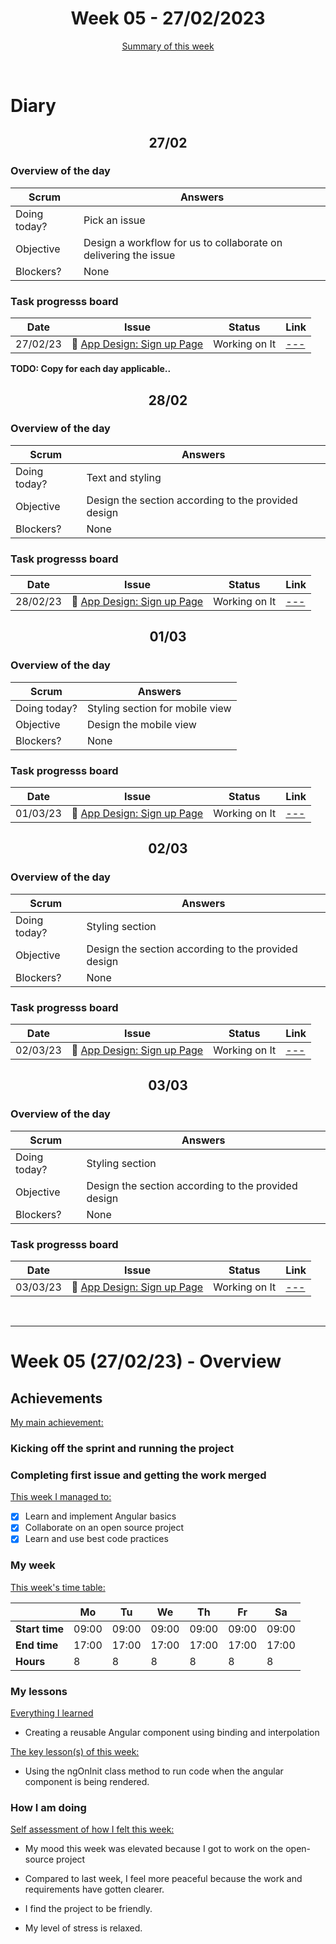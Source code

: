 


<!-- 
  Welcome to your weekly agenda.
  In this agenda, you will note down day to day progress.
-->

<h1 align="center">Week 05 - 27/02/2023</h1>

<p align="center"><a href="#summary">Summary of this week</a></p>

<br/>

<!-- 
  -- SECTION: OVERVIEW
  -- For each day, fill out your diary
  -->

<h1>Diary</h1>

<h2 align="center">27/02</h2>

### Overview of the day

<!-- Fill out the daily scrum table 
  -- Doing today? - What are you working on today?
  -- Objective?   - What do you hope to achieve today?
  -- Blockers?    - Any blockers? Anywhere you need help?
-->

| Scrum	       | Answers 	| 
|----------	   |-------	  |
| Doing today? | Pick an issue |
| Objective    | Design a workflow for us to collaborate on delivering the issue |
| Blockers?    | None |

### Task progresss board

<!-- List all the tasks and bounties in progress this week -->

| Date     	| Issue 	| Status 	| Link 	|
|----------	|-------	|--------	|------	|
| 27/02/23 	| 🏇 [App Design: Sign up Page](https://github.com/italanta/elewa/issues/130) | Working on It | [---]() |

**TODO: Copy for each day applicable..**

<h2 align="center">28/02</h2>

### Overview of the day

<!-- Fill out the daily scrum table 
  -- Doing today? - What are you working on today?
  -- Objective?   - What do you hope to achieve today?
  -- Blockers?    - Any blockers? Anywhere you need help?
-->

| Scrum	       | Answers 	| 
|----------	   |-------	  |
| Doing today? | Text and styling |
| Objective    | Design the section according to the provided design |
| Blockers?    | None |

### Task progresss board

<!-- List all the tasks and bounties in progress this week -->

| Date     	| Issue 	| Status 	| Link 	|
|----------	|-------	|--------	|------	|
| 28/02/23 	| 🏇 [App Design: Sign up Page](https://github.com/italanta/elewa/issues/130) | Working on It | [---]() |

<h2 align="center">01/03</h2>


### Overview of the day

<!-- Fill out the daily scrum table 
  -- Doing today? - What are you working on today?
  -- Objective?   - What do you hope to achieve today?
  -- Blockers?    - Any blockers? Anywhere you need help?
-->

| Scrum	       | Answers 	| 
|----------	   |-------	  |
| Doing today? | Styling section for mobile view |
| Objective    | Design the mobile view |
| Blockers?    | None |

### Task progresss board

<!-- List all the tasks and bounties in progress this week -->

| Date     	| Issue 	| Status 	| Link 	|
|----------	|-------	|--------	|------	|
| 01/03/23 	| 🏇 [App Design: Sign up Page](https://github.com/italanta/elewa/issues/130) | Working on It | [---]() |
<h2 align="center">02/03</h2>

### Overview of the day

<!-- Fill out the daily scrum table 
  -- Doing today? - What are you working on today?
  -- Objective?   - What do you hope to achieve today?
  -- Blockers?    - Any blockers? Anywhere you need help?
-->

| Scrum	       | Answers 	| 
|----------	   |-------	  |
| Doing today? | Styling section|
| Objective    | Design the section according to the provided design|
| Blockers?    | None |

### Task progresss board

<!-- List all the tasks and bounties in progress this week -->

| Date     	| Issue 	| Status 	| Link 	|
|----------	|-------	|--------	|------	|
| 02/03/23 	| 🏇 [App Design: Sign up Page](https://github.com/italanta/elewa/issues/130) | Working on It | [---]() |

<h2 align="center">03/03</h2>

### Overview of the day

<!-- Fill out the daily scrum table 
  -- Doing today? - What are you working on today?
  -- Objective?   - What do you hope to achieve today?
  -- Blockers?    - Any blockers? Anywhere you need help?
-->

| Scrum	       | Answers 	| 
|----------	   |-------	  |
| Doing today? | Styling section|
| Objective    | Design the section according to the provided design|
| Blockers?    | None |

### Task progresss board

<!-- List all the tasks and bounties in progress this week -->

| Date     	| Issue 	| Status 	| Link 	|
|----------	|-------	|--------	|------	|
| 03/03/23 	| 🏇 [App Design: Sign up Page](https://github.com/italanta/elewa/issues/130) | Working on It | [---]() |

<br/>

<hr id="summary" />
<!-- Fill this section at the end of each week, -->

# Week 05 (27/02/23) - Overview

<!-- What was your main achievement -->
<h2>Achievements</h2>

<u>My main achievement:</u>

<!-- Write the achievement you are most proud off in one line! -->
<h3 align="left">Kicking off the sprint and running the project</h3>
<h3 align="left">Completing first issue and getting the work merged</h3>

<!-- List all your achievement -->
<u>This week I managed to:</u>

- [x] Learn and implement Angular basics
- [x] Collaborate on an open source project
- [x] Learn and use best code practices

### My week
<!-- Keep track of your time table daily -->
<u>This week's time table:</u>

|                | Mo | Tu 	| We 	| Th | Fr | Sa |
|---             |---	|---	|---  |--- |--- |--- |
| **Start time** |  09:00  |  09:00   |   09:00  |  09:00  | 09:00   |  09:00  |
| **End time**	 |  17:00  |   17:00  |  17:00   |  17:00  |  17:00  | 17:00   |
| **Hours**	     | 8  | 8   | 8   | 8  | 8  | 8  |

### My lessons
<!-- What did I learn? -->
<u>Everything I learned</u>

- Creating a reusable Angular component using binding and interpolation

<u>The key lesson(s) of this week:</u>

- Using the ngOnInit class method to run code when the angular component is being rendered.

### How I am doing
<!-- How did you feel? -->
<u>Self assessment of how I felt this week:</u>

- My mood this week was elevated because I got to work on the open-source project
  
- Compared to last week, I feel more peaceful because the work and requirements have gotten clearer.

- I find the project to be friendly.

- My level of stress is relaxed.